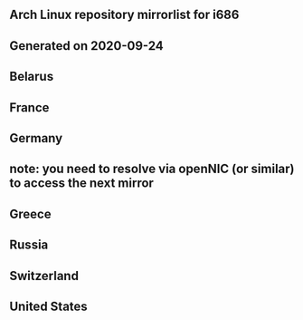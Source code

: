 ## Arch Linux repository mirrorlist for i686
## Generated on 2020-09-24
## Belarus
## France
## Germany
## note: you need to resolve via openNIC (or similar) to access the next mirror
## Greece
## Russia
## Switzerland
## United States
